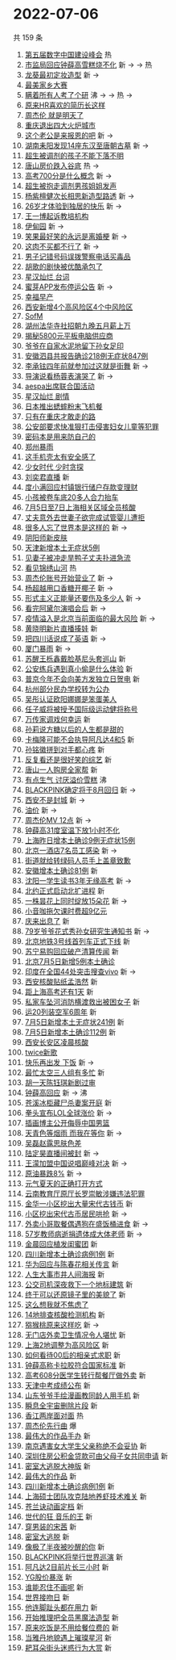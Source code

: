 # 2022-07-06

共 159 条

<!-- BEGIN -->
<!-- 最后更新时间 Wed Jul 06 2022 12:46:43 GMT+0800 (China Standard Time) -->

1. [第五届数字中国建设峰会](https://s.weibo.com//weibo?q=%23%E7%AC%AC%E4%BA%94%E5%B1%8A%E6%95%B0%E5%AD%97%E4%B8%AD%E5%9B%BD%E5%BB%BA%E8%AE%BE%E5%B3%B0%E4%BC%9A%23&Refer=new_time)
   热
1. [市监局回应钟薛高雪糕烧不化](https://s.weibo.com//weibo?q=%23%E5%B8%82%E7%9B%91%E5%B1%80%E5%9B%9E%E5%BA%94%E9%92%9F%E8%96%9B%E9%AB%98%E9%9B%AA%E7%B3%95%E7%83%A7%E4%B8%8D%E5%8C%96%23&Refer=top)
   新 -> -> 热
1. [龙葵最初定妆造型](https://s.weibo.com//weibo?q=%23%E9%BE%99%E8%91%B5%E6%9C%80%E5%88%9D%E5%AE%9A%E5%A6%86%E9%80%A0%E5%9E%8B%23&Refer=top)
   新 ->
1. [最美家乡大赛](https://s.weibo.com//weibo?q=%23%E6%9C%80%E7%BE%8E%E5%AE%B6%E4%B9%A1%E5%A4%A7%E8%B5%9B%23&Refer=top)
1. [瞒着所有人考了个研](https://s.weibo.com//weibo?q=%23%E7%9E%92%E7%9D%80%E6%89%80%E6%9C%89%E4%BA%BA%E8%80%83%E4%BA%86%E4%B8%AA%E7%A0%94%23&Refer=top)
   沸 -> -> 热 ->
1. [原来HR喜欢的简历长这样](https://s.weibo.com//weibo?q=%23%E5%8E%9F%E6%9D%A5HR%E5%96%9C%E6%AC%A2%E7%9A%84%E7%AE%80%E5%8E%86%E9%95%BF%E8%BF%99%E6%A0%B7%23&Refer=top)
1. [周杰伦 就是明天了](https://s.weibo.com//weibo?q=%E5%91%A8%E6%9D%B0%E4%BC%A6%20%E5%B0%B1%E6%98%AF%E6%98%8E%E5%A4%A9%E4%BA%86&Refer=top)
1. [重庆退出四大火炉城市](https://s.weibo.com//weibo?q=%23%E9%87%8D%E5%BA%86%E9%80%80%E5%87%BA%E5%9B%9B%E5%A4%A7%E7%81%AB%E7%82%89%E5%9F%8E%E5%B8%82%23&Refer=top)
1. [这个老公是来报恩的吧](https://s.weibo.com//weibo?q=%23%E8%BF%99%E4%B8%AA%E8%80%81%E5%85%AC%E6%98%AF%E6%9D%A5%E6%8A%A5%E6%81%A9%E7%9A%84%E5%90%A7%23&Refer=top)
   新 ->
1. [湖南耒阳发现14座东汉至唐朝古墓](https://s.weibo.com//weibo?q=%23%E6%B9%96%E5%8D%97%E8%80%92%E9%98%B3%E5%8F%91%E7%8E%B014%E5%BA%A7%E4%B8%9C%E6%B1%89%E8%87%B3%E5%94%90%E6%9C%9D%E5%8F%A4%E5%A2%93%23&Refer=top)
   新 ->
1. [超生被调剂的孩子不能下落不明](https://s.weibo.com//weibo?q=%23%E8%B6%85%E7%94%9F%E8%A2%AB%E8%B0%83%E5%89%82%E7%9A%84%E5%AD%A9%E5%AD%90%E4%B8%8D%E8%83%BD%E4%B8%8B%E8%90%BD%E4%B8%8D%E6%98%8E%23&Refer=top)
1. [唐山房价跌入谷底](https://s.weibo.com//weibo?q=%23%E5%94%90%E5%B1%B1%E6%88%BF%E4%BB%B7%E8%B7%8C%E5%85%A5%E8%B0%B7%E5%BA%95%23&Refer=top)
   热 ->
1. [高考700分是什么概念](https://s.weibo.com//weibo?q=%23%E9%AB%98%E8%80%83700%E5%88%86%E6%98%AF%E4%BB%80%E4%B9%88%E6%A6%82%E5%BF%B5%23&Refer=top)
   新 ->
1. [超生被抱走调剂男孩姐姐发声](https://s.weibo.com//weibo?q=%23%E8%B6%85%E7%94%9F%E8%A2%AB%E6%8A%B1%E8%B5%B0%E8%B0%83%E5%89%82%E7%94%B7%E5%AD%A9%E5%A7%90%E5%A7%90%E5%8F%91%E5%A3%B0%23&Refer=top)
1. [杨紫檀健次长相思新造型路透](https://s.weibo.com//weibo?q=%23%E6%9D%A8%E7%B4%AB%E6%AA%80%E5%81%A5%E6%AC%A1%E9%95%BF%E7%9B%B8%E6%80%9D%E6%96%B0%E9%80%A0%E5%9E%8B%E8%B7%AF%E9%80%8F%23&Refer=top)
   新 ->
1. [26岁才体验到独居的快乐](https://s.weibo.com//weibo?q=%2326%E5%B2%81%E6%89%8D%E4%BD%93%E9%AA%8C%E5%88%B0%E7%8B%AC%E5%B1%85%E7%9A%84%E5%BF%AB%E4%B9%90%23&Refer=top)
   新 ->
1. [王一博起诉教培机构](https://s.weibo.com//weibo?q=%23%E7%8E%8B%E4%B8%80%E5%8D%9A%E8%B5%B7%E8%AF%89%E6%95%99%E5%9F%B9%E6%9C%BA%E6%9E%84%23&Refer=top)
1. [伊甸园](https://s.weibo.com//weibo?q=%E4%BC%8A%E7%94%B8%E5%9B%AD&Refer=top) 新
   ->
1. [笑果最好笑的永远是离婚梗](https://s.weibo.com//weibo?q=%23%E7%AC%91%E6%9E%9C%E6%9C%80%E5%A5%BD%E7%AC%91%E7%9A%84%E6%B0%B8%E8%BF%9C%E6%98%AF%E7%A6%BB%E5%A9%9A%E6%A2%97%23&Refer=top)
   新 ->
1. [这肉不买都不行了](https://s.weibo.com//weibo?q=%23%E8%BF%99%E8%82%89%E4%B8%8D%E4%B9%B0%E9%83%BD%E4%B8%8D%E8%A1%8C%E4%BA%86%23&Refer=top)
   新 ->
1. [男子记错号码误拨警察电话买毒品](https://s.weibo.com//weibo?q=%23%E7%94%B7%E5%AD%90%E8%AE%B0%E9%94%99%E5%8F%B7%E7%A0%81%E8%AF%AF%E6%8B%A8%E8%AD%A6%E5%AF%9F%E7%94%B5%E8%AF%9D%E4%B9%B0%E6%AF%92%E5%93%81%23&Refer=top)
1. [胡歌的剧快被优酷承包了](https://s.weibo.com//weibo?q=%23%E8%83%A1%E6%AD%8C%E7%9A%84%E5%89%A7%E5%BF%AB%E8%A2%AB%E4%BC%98%E9%85%B7%E6%89%BF%E5%8C%85%E4%BA%86%23&Refer=top)
1. [星汉灿烂 台词](https://s.weibo.com//weibo?q=%E6%98%9F%E6%B1%89%E7%81%BF%E7%83%82%20%E5%8F%B0%E8%AF%8D&Refer=top)
1. [蜜芽APP发布停运公告](https://s.weibo.com//weibo?q=%23%E8%9C%9C%E8%8A%BDAPP%E5%8F%91%E5%B8%83%E5%81%9C%E8%BF%90%E5%85%AC%E5%91%8A%23&Refer=top)
   新 ->
1. [幸福早产](https://s.weibo.com//weibo?q=%23%E5%B9%B8%E7%A6%8F%E6%97%A9%E4%BA%A7%23&Refer=top)
1. [西安新增4个高风险区4个中风险区](https://s.weibo.com//weibo?q=%23%E8%A5%BF%E5%AE%89%E6%96%B0%E5%A2%9E4%E4%B8%AA%E9%AB%98%E9%A3%8E%E9%99%A9%E5%8C%BA4%E4%B8%AA%E4%B8%AD%E9%A3%8E%E9%99%A9%E5%8C%BA%23&Refer=top)
1. [SofM](https://s.weibo.com//weibo?q=SofM&Refer=top)
1. [湖州法华寺社招朝九晚五月薪上万](https://s.weibo.com//weibo?q=%23%E6%B9%96%E5%B7%9E%E6%B3%95%E5%8D%8E%E5%AF%BA%E7%A4%BE%E6%8B%9B%E6%9C%9D%E4%B9%9D%E6%99%9A%E4%BA%94%E6%9C%88%E8%96%AA%E4%B8%8A%E4%B8%87%23&Refer=top)
1. [揭秘5800元平板电脑供应商](https://s.weibo.com//weibo?q=%23%E6%8F%AD%E7%A7%985800%E5%85%83%E5%B9%B3%E6%9D%BF%E7%94%B5%E8%84%91%E4%BE%9B%E5%BA%94%E5%95%86%23&Refer=top)
1. [爷爷在自家水泥地留下孙女足印](https://s.weibo.com//weibo?q=%23%E7%88%B7%E7%88%B7%E5%9C%A8%E8%87%AA%E5%AE%B6%E6%B0%B4%E6%B3%A5%E5%9C%B0%E7%95%99%E4%B8%8B%E5%AD%99%E5%A5%B3%E8%B6%B3%E5%8D%B0%23&Refer=top)
1. [安徽泗县共报告确诊218例无症状847例](https://s.weibo.com//weibo?q=%23%E5%AE%89%E5%BE%BD%E6%B3%97%E5%8E%BF%E5%85%B1%E6%8A%A5%E5%91%8A%E7%A1%AE%E8%AF%8A218%E4%BE%8B%E6%97%A0%E7%97%87%E7%8A%B6847%E4%BE%8B%23&Refer=top)
1. [李承铉四年前就参加过这就是街舞](https://s.weibo.com//weibo?q=%23%E6%9D%8E%E6%89%BF%E9%93%89%E5%9B%9B%E5%B9%B4%E5%89%8D%E5%B0%B1%E5%8F%82%E5%8A%A0%E8%BF%87%E8%BF%99%E5%B0%B1%E6%98%AF%E8%A1%97%E8%88%9E%23&Refer=top)
   新 ->
1. [导演说看杨蓉表演哭了](https://s.weibo.com//weibo?q=%23%E5%AF%BC%E6%BC%94%E8%AF%B4%E7%9C%8B%E6%9D%A8%E8%93%89%E8%A1%A8%E6%BC%94%E5%93%AD%E4%BA%86%23&Refer=top)
   新 ->
1. [aespa出席联合国活动](https://s.weibo.com//weibo?q=%23aespa%E5%87%BA%E5%B8%AD%E8%81%94%E5%90%88%E5%9B%BD%E6%B4%BB%E5%8A%A8%23&Refer=top)
1. [星汉灿烂 剧情](https://s.weibo.com//weibo?q=%E6%98%9F%E6%B1%89%E7%81%BF%E7%83%82%20%E5%89%A7%E6%83%85&Refer=top)
1. [日本推出蟋蟀粉末飞机餐](https://s.weibo.com//weibo?q=%23%E6%97%A5%E6%9C%AC%E6%8E%A8%E5%87%BA%E8%9F%8B%E8%9F%80%E7%B2%89%E6%9C%AB%E9%A3%9E%E6%9C%BA%E9%A4%90%23&Refer=top)
1. [只有在重庆才敢走的路](https://s.weibo.com//weibo?q=%23%E5%8F%AA%E6%9C%89%E5%9C%A8%E9%87%8D%E5%BA%86%E6%89%8D%E6%95%A2%E8%B5%B0%E7%9A%84%E8%B7%AF%23&Refer=top)
1. [公安部要求快准狠打击侵害妇女儿童等犯罪](https://s.weibo.com//weibo?q=%23%E5%85%AC%E5%AE%89%E9%83%A8%E8%A6%81%E6%B1%82%E5%BF%AB%E5%87%86%E7%8B%A0%E6%89%93%E5%87%BB%E4%BE%B5%E5%AE%B3%E5%A6%87%E5%A5%B3%E5%84%BF%E7%AB%A5%E7%AD%89%E7%8A%AF%E7%BD%AA%23&Refer=top)
1. [密码本是用来防自己的](https://s.weibo.com//weibo?q=%23%E5%AF%86%E7%A0%81%E6%9C%AC%E6%98%AF%E7%94%A8%E6%9D%A5%E9%98%B2%E8%87%AA%E5%B7%B1%E7%9A%84%23&Refer=top)
1. [郑州暴雨](https://s.weibo.com//weibo?q=%23%E9%83%91%E5%B7%9E%E6%9A%B4%E9%9B%A8%23&Refer=top)
1. [这手机壳太有安全感了](https://s.weibo.com//weibo?q=%23%E8%BF%99%E6%89%8B%E6%9C%BA%E5%A3%B3%E5%A4%AA%E6%9C%89%E5%AE%89%E5%85%A8%E6%84%9F%E4%BA%86%23&Refer=top)
1. [少女时代 少时贪探](https://s.weibo.com//weibo?q=%E5%B0%91%E5%A5%B3%E6%97%B6%E4%BB%A3%20%E5%B0%91%E6%97%B6%E8%B4%AA%E6%8E%A2&Refer=top)
1. [刘奕君直播](https://s.weibo.com//weibo?q=%E5%88%98%E5%A5%95%E5%90%9B%E7%9B%B4%E6%92%AD&Refer=top)
   新
1. [度小满回应村镇银行储户存款变理财](https://s.weibo.com//weibo?q=%23%E5%BA%A6%E5%B0%8F%E6%BB%A1%E5%9B%9E%E5%BA%94%E6%9D%91%E9%95%87%E9%93%B6%E8%A1%8C%E5%82%A8%E6%88%B7%E5%AD%98%E6%AC%BE%E5%8F%98%E7%90%86%E8%B4%A2%23&Refer=top)
1. [小孩被卷车底20多人合力抬车](https://s.weibo.com//weibo?q=%23%E5%B0%8F%E5%AD%A9%E8%A2%AB%E5%8D%B7%E8%BD%A6%E5%BA%9520%E5%A4%9A%E4%BA%BA%E5%90%88%E5%8A%9B%E6%8A%AC%E8%BD%A6%23&Refer=top)
1. [7月5日至7日上海相关区域全员核酸](https://s.weibo.com//weibo?q=%237%E6%9C%885%E6%97%A5%E8%87%B37%E6%97%A5%E4%B8%8A%E6%B5%B7%E7%9B%B8%E5%85%B3%E5%8C%BA%E5%9F%9F%E5%85%A8%E5%91%98%E6%A0%B8%E9%85%B8%23&Refer=top)
1. [丈夫意外去世妻子欲完成试管婴儿遭拒](https://s.weibo.com//weibo?q=%23%E4%B8%88%E5%A4%AB%E6%84%8F%E5%A4%96%E5%8E%BB%E4%B8%96%E5%A6%BB%E5%AD%90%E6%AC%B2%E5%AE%8C%E6%88%90%E8%AF%95%E7%AE%A1%E5%A9%B4%E5%84%BF%E9%81%AD%E6%8B%92%23&Refer=top)
1. [很多人忘了世界本是这样的](https://s.weibo.com//weibo?q=%23%E5%BE%88%E5%A4%9A%E4%BA%BA%E5%BF%98%E4%BA%86%E4%B8%96%E7%95%8C%E6%9C%AC%E6%98%AF%E8%BF%99%E6%A0%B7%E7%9A%84%23&Refer=top)
   新 ->
1. [阴阳师新皮肤](https://s.weibo.com//weibo?q=%E9%98%B4%E9%98%B3%E5%B8%88%E6%96%B0%E7%9A%AE%E8%82%A4&Refer=top)
1. [天津新增本土无症状5例](https://s.weibo.com//weibo?q=%23%E5%A4%A9%E6%B4%A5%E6%96%B0%E5%A2%9E%E6%9C%AC%E5%9C%9F%E6%97%A0%E7%97%87%E7%8A%B65%E4%BE%8B%23&Refer=top)
1. [见妻子被冲走旱鸭子丈夫扑进急流](https://s.weibo.com//weibo?q=%23%E8%A7%81%E5%A6%BB%E5%AD%90%E8%A2%AB%E5%86%B2%E8%B5%B0%E6%97%B1%E9%B8%AD%E5%AD%90%E4%B8%88%E5%A4%AB%E6%89%91%E8%BF%9B%E6%80%A5%E6%B5%81%23&Refer=top)
1. [看见锦绣山河](https://s.weibo.com//weibo?q=%23%E7%9C%8B%E8%A7%81%E9%94%A6%E7%BB%A3%E5%B1%B1%E6%B2%B3%23&Refer=new_time)
   热
1. [周杰伦账号开始营业了](https://s.weibo.com//weibo?q=%23%E5%91%A8%E6%9D%B0%E4%BC%A6%E8%B4%A6%E5%8F%B7%E5%BC%80%E5%A7%8B%E8%90%A5%E4%B8%9A%E4%BA%86%23&Refer=top)
   新 ->
1. [杨超越用口香糖开椰子](https://s.weibo.com//weibo?q=%23%E6%9D%A8%E8%B6%85%E8%B6%8A%E7%94%A8%E5%8F%A3%E9%A6%99%E7%B3%96%E5%BC%80%E6%A4%B0%E5%AD%90%23&Refer=top)
   新 ->
1. [形式主义正能量还要伤及多少人](https://s.weibo.com//weibo?q=%23%E5%BD%A2%E5%BC%8F%E4%B8%BB%E4%B9%89%E6%AD%A3%E8%83%BD%E9%87%8F%E8%BF%98%E8%A6%81%E4%BC%A4%E5%8F%8A%E5%A4%9A%E5%B0%91%E4%BA%BA%23&Refer=top)
   新 ->
1. [看完阿黛尔演唱会后](https://s.weibo.com//weibo?q=%23%E7%9C%8B%E5%AE%8C%E9%98%BF%E9%BB%9B%E5%B0%94%E6%BC%94%E5%94%B1%E4%BC%9A%E5%90%8E%23&Refer=top)
   新 ->
1. [疫情溢入是北京当前面临的最大风险](https://s.weibo.com//weibo?q=%23%E7%96%AB%E6%83%85%E6%BA%A2%E5%85%A5%E6%98%AF%E5%8C%97%E4%BA%AC%E5%BD%93%E5%89%8D%E9%9D%A2%E4%B8%B4%E7%9A%84%E6%9C%80%E5%A4%A7%E9%A3%8E%E9%99%A9%23&Refer=top)
   新 ->
1. [黄晓明新片直播揍娃](https://s.weibo.com//weibo?q=%23%E9%BB%84%E6%99%93%E6%98%8E%E6%96%B0%E7%89%87%E7%9B%B4%E6%92%AD%E6%8F%8D%E5%A8%83%23&Refer=top)
   新
1. [把四川话说成了英语](https://s.weibo.com//weibo?q=%23%E6%8A%8A%E5%9B%9B%E5%B7%9D%E8%AF%9D%E8%AF%B4%E6%88%90%E4%BA%86%E8%8B%B1%E8%AF%AD%23&Refer=top)
   新 ->
1. [厦门暴雨](https://s.weibo.com//weibo?q=%23%E5%8E%A6%E9%97%A8%E6%9A%B4%E9%9B%A8%23&Refer=top)
   新 ->
1. [苏醒王栎鑫戴脸基尼头套巡山](https://s.weibo.com//weibo?q=%23%E8%8B%8F%E9%86%92%E7%8E%8B%E6%A0%8E%E9%91%AB%E6%88%B4%E8%84%B8%E5%9F%BA%E5%B0%BC%E5%A4%B4%E5%A5%97%E5%B7%A1%E5%B1%B1%23&Refer=top)
   新
1. [公安练兵遇到真小偷是什么体验](https://s.weibo.com//weibo?q=%23%E5%85%AC%E5%AE%89%E7%BB%83%E5%85%B5%E9%81%87%E5%88%B0%E7%9C%9F%E5%B0%8F%E5%81%B7%E6%98%AF%E4%BB%80%E4%B9%88%E4%BD%93%E9%AA%8C%23&Refer=top)
   新
1. [普京今年不会向美方发独立日贺电](https://s.weibo.com//weibo?q=%23%E6%99%AE%E4%BA%AC%E4%BB%8A%E5%B9%B4%E4%B8%8D%E4%BC%9A%E5%90%91%E7%BE%8E%E6%96%B9%E5%8F%91%E7%8B%AC%E7%AB%8B%E6%97%A5%E8%B4%BA%E7%94%B5%23&Refer=top)
   新
1. [杭州部分民办学校转为公办](https://s.weibo.com//weibo?q=%23%E6%9D%AD%E5%B7%9E%E9%83%A8%E5%88%86%E6%B0%91%E5%8A%9E%E5%AD%A6%E6%A0%A1%E8%BD%AC%E4%B8%BA%E5%85%AC%E5%8A%9E%23&Refer=top)
1. [吴彤认证欧阳娜娜是笨蛋美人](https://s.weibo.com//weibo?q=%23%E5%90%B4%E5%BD%A4%E8%AE%A4%E8%AF%81%E6%AC%A7%E9%98%B3%E5%A8%9C%E5%A8%9C%E6%98%AF%E7%AC%A8%E8%9B%8B%E7%BE%8E%E4%BA%BA%23&Refer=top)
1. [任子威将被授予国际级运动健将称号](https://s.weibo.com//weibo?q=%23%E4%BB%BB%E5%AD%90%E5%A8%81%E5%B0%86%E8%A2%AB%E6%8E%88%E4%BA%88%E5%9B%BD%E9%99%85%E7%BA%A7%E8%BF%90%E5%8A%A8%E5%81%A5%E5%B0%86%E7%A7%B0%E5%8F%B7%23&Refer=top)
1. [万传家调戏何幸运](https://s.weibo.com//weibo?q=%23%E4%B8%87%E4%BC%A0%E5%AE%B6%E8%B0%83%E6%88%8F%E4%BD%95%E5%B9%B8%E8%BF%90%23&Refer=top)
   新
1. [孙莉说方糖以后的人生都是甜的](https://s.weibo.com//weibo?q=%23%E5%AD%99%E8%8E%89%E8%AF%B4%E6%96%B9%E7%B3%96%E4%BB%A5%E5%90%8E%E7%9A%84%E4%BA%BA%E7%94%9F%E9%83%BD%E6%98%AF%E7%94%9C%E7%9A%84%23&Refer=top)
1. [卡梅隆可能不会执导阿凡达4和5](https://s.weibo.com//weibo?q=%23%E5%8D%A1%E6%A2%85%E9%9A%86%E5%8F%AF%E8%83%BD%E4%B8%8D%E4%BC%9A%E6%89%A7%E5%AF%BC%E9%98%BF%E5%87%A1%E8%BE%BE4%E5%92%8C5%23&Refer=top)
   新
1. [孙铭徽拼到对手都心疼](https://s.weibo.com//weibo?q=%23%E5%AD%99%E9%93%AD%E5%BE%BD%E6%8B%BC%E5%88%B0%E5%AF%B9%E6%89%8B%E9%83%BD%E5%BF%83%E7%96%BC%23&Refer=top)
   新
1. [反复看还是很好笑的综艺](https://s.weibo.com//weibo?q=%23%E5%8F%8D%E5%A4%8D%E7%9C%8B%E8%BF%98%E6%98%AF%E5%BE%88%E5%A5%BD%E7%AC%91%E7%9A%84%E7%BB%BC%E8%89%BA%23&Refer=top)
   新
1. [唐山一人购房全家帮](https://s.weibo.com//weibo?q=%23%E5%94%90%E5%B1%B1%E4%B8%80%E4%BA%BA%E8%B4%AD%E6%88%BF%E5%85%A8%E5%AE%B6%E5%B8%AE%23&Refer=top)
   新
1. [有点生气 讨厌溢价雪糕](https://s.weibo.com//weibo?q=%E6%9C%89%E7%82%B9%E7%94%9F%E6%B0%94%20%E8%AE%A8%E5%8E%8C%E6%BA%A2%E4%BB%B7%E9%9B%AA%E7%B3%95&Refer=top)
   沸
1. [BLACKPINK确定将于8月回归](https://s.weibo.com//weibo?q=%23BLACKPINK%E7%A1%AE%E5%AE%9A%E5%B0%86%E4%BA%8E8%E6%9C%88%E5%9B%9E%E5%BD%92%23&Refer=top)
   新 ->
1. [西安不是封城](https://s.weibo.com//weibo?q=%23%E8%A5%BF%E5%AE%89%E4%B8%8D%E6%98%AF%E5%B0%81%E5%9F%8E%23&Refer=top)
   新 ->
1. [油价](https://s.weibo.com//weibo?q=%E6%B2%B9%E4%BB%B7&Refer=top) 新 ->
1. [周杰伦MV 12点](https://s.weibo.com//weibo?q=%E5%91%A8%E6%9D%B0%E4%BC%A6MV%2012%E7%82%B9&Refer=top)
   新 ->
1. [钟薛高31度室温下放1小时不化](https://s.weibo.com//weibo?q=%23%E9%92%9F%E8%96%9B%E9%AB%9831%E5%BA%A6%E5%AE%A4%E6%B8%A9%E4%B8%8B%E6%94%BE1%E5%B0%8F%E6%97%B6%E4%B8%8D%E5%8C%96%23&Refer=top)
1. [上海昨日增本土确诊9例无症状15例](https://s.weibo.com//weibo?q=%23%E4%B8%8A%E6%B5%B7%E6%98%A8%E6%97%A5%E5%A2%9E%E6%9C%AC%E5%9C%9F%E7%A1%AE%E8%AF%8A9%E4%BE%8B%E6%97%A0%E7%97%87%E7%8A%B615%E4%BE%8B%23&Refer=top)
1. [北京一酒店7名员工感染](https://s.weibo.com//weibo?q=%23%E5%8C%97%E4%BA%AC%E4%B8%80%E9%85%92%E5%BA%977%E5%90%8D%E5%91%98%E5%B7%A5%E6%84%9F%E6%9F%93%23&Refer=top)
   新 ->
1. [街道就给转绿码人员手上盖章致歉](https://s.weibo.com//weibo?q=%23%E8%A1%97%E9%81%93%E5%B0%B1%E7%BB%99%E8%BD%AC%E7%BB%BF%E7%A0%81%E4%BA%BA%E5%91%98%E6%89%8B%E4%B8%8A%E7%9B%96%E7%AB%A0%E8%87%B4%E6%AD%89%23&Refer=top)
1. [安徽增本土确诊81例](https://s.weibo.com//weibo?q=%23%E5%AE%89%E5%BE%BD%E5%A2%9E%E6%9C%AC%E5%9C%9F%E7%A1%AE%E8%AF%8A81%E4%BE%8B%23&Refer=top)
   新
1. [沈阳一学生读书3年无缘高考](https://s.weibo.com//weibo?q=%23%E6%B2%88%E9%98%B3%E4%B8%80%E5%AD%A6%E7%94%9F%E8%AF%BB%E4%B9%A63%E5%B9%B4%E6%97%A0%E7%BC%98%E9%AB%98%E8%80%83%23&Refer=top)
   新 ->
1. [北约正式启动北扩进程](https://s.weibo.com//weibo?q=%23%E5%8C%97%E7%BA%A6%E6%AD%A3%E5%BC%8F%E5%90%AF%E5%8A%A8%E5%8C%97%E6%89%A9%E8%BF%9B%E7%A8%8B%23&Refer=top)
   新
1. [一株昙花上同时绽放15朵花](https://s.weibo.com//weibo?q=%23%E4%B8%80%E6%A0%AA%E6%98%99%E8%8A%B1%E4%B8%8A%E5%90%8C%E6%97%B6%E7%BB%BD%E6%94%BE15%E6%9C%B5%E8%8A%B1%23&Refer=top)
   新 ->
1. [小音咖拖欠课时费超9亿元](https://s.weibo.com//weibo?q=%23%E5%B0%8F%E9%9F%B3%E5%92%96%E6%8B%96%E6%AC%A0%E8%AF%BE%E6%97%B6%E8%B4%B9%E8%B6%859%E4%BA%BF%E5%85%83%23&Refer=top)
1. [庆来出息了](https://s.weibo.com//weibo?q=%23%E5%BA%86%E6%9D%A5%E5%87%BA%E6%81%AF%E4%BA%86%23&Refer=top)
   新
1. [79岁爷爷花式秀孙女研究生通知书](https://s.weibo.com//weibo?q=%2379%E5%B2%81%E7%88%B7%E7%88%B7%E8%8A%B1%E5%BC%8F%E7%A7%80%E5%AD%99%E5%A5%B3%E7%A0%94%E7%A9%B6%E7%94%9F%E9%80%9A%E7%9F%A5%E4%B9%A6%23&Refer=top)
   新 ->
1. [北京地铁3号线首列车正式下线](https://s.weibo.com//weibo?q=%23%E5%8C%97%E4%BA%AC%E5%9C%B0%E9%93%813%E5%8F%B7%E7%BA%BF%E9%A6%96%E5%88%97%E8%BD%A6%E6%AD%A3%E5%BC%8F%E4%B8%8B%E7%BA%BF%23&Refer=top)
   新
1. [苏宁易购回应破产清算传闻](https://s.weibo.com//weibo?q=%23%E8%8B%8F%E5%AE%81%E6%98%93%E8%B4%AD%E5%9B%9E%E5%BA%94%E7%A0%B4%E4%BA%A7%E6%B8%85%E7%AE%97%E4%BC%A0%E9%97%BB%23&Refer=top)
   新
1. [北京7月5日新增5例本土确诊](https://s.weibo.com//weibo?q=%23%E5%8C%97%E4%BA%AC7%E6%9C%885%E6%97%A5%E6%96%B0%E5%A2%9E5%E4%BE%8B%E6%9C%AC%E5%9C%9F%E7%A1%AE%E8%AF%8A%23&Refer=top)
1. [印度在全国44处突击搜查vivo](https://s.weibo.com//weibo?q=%23%E5%8D%B0%E5%BA%A6%E5%9C%A8%E5%85%A8%E5%9B%BD44%E5%A4%84%E7%AA%81%E5%87%BB%E6%90%9C%E6%9F%A5vivo%23&Refer=top)
   新 ->
1. [西安核酸贴纸孟浩然](https://s.weibo.com//weibo?q=%23%E8%A5%BF%E5%AE%89%E6%A0%B8%E9%85%B8%E8%B4%B4%E7%BA%B8%E5%AD%9F%E6%B5%A9%E7%84%B6%23&Refer=top)
   新
1. [距上海高考还有1天](https://s.weibo.com//weibo?q=%23%E8%B7%9D%E4%B8%8A%E6%B5%B7%E9%AB%98%E8%80%83%E8%BF%98%E6%9C%891%E5%A4%A9%23&Refer=top)
   新
1. [私家车坠河消防横渡救出被困女子](https://s.weibo.com//weibo?q=%23%E7%A7%81%E5%AE%B6%E8%BD%A6%E5%9D%A0%E6%B2%B3%E6%B6%88%E9%98%B2%E6%A8%AA%E6%B8%A1%E6%95%91%E5%87%BA%E8%A2%AB%E5%9B%B0%E5%A5%B3%E5%AD%90%23&Refer=top)
   新
1. [运20列装空军6周年](https://s.weibo.com//weibo?q=%23%E8%BF%9020%E5%88%97%E8%A3%85%E7%A9%BA%E5%86%9B6%E5%91%A8%E5%B9%B4%23&Refer=top)
   新
1. [7月5日新增本土无症状241例](https://s.weibo.com//weibo?q=%237%E6%9C%885%E6%97%A5%E6%96%B0%E5%A2%9E%E6%9C%AC%E5%9C%9F%E6%97%A0%E7%97%87%E7%8A%B6241%E4%BE%8B%23&Refer=top)
   新
1. [7月5日新增本土确诊112例](https://s.weibo.com//weibo?q=%237%E6%9C%885%E6%97%A5%E6%96%B0%E5%A2%9E%E6%9C%AC%E5%9C%9F%E7%A1%AE%E8%AF%8A112%E4%BE%8B%23&Refer=top)
   新
1. [西安长安区凌晨核酸](https://s.weibo.com//weibo?q=%23%E8%A5%BF%E5%AE%89%E9%95%BF%E5%AE%89%E5%8C%BA%E5%87%8C%E6%99%A8%E6%A0%B8%E9%85%B8%23&Refer=top)
1. [twice新歌](https://s.weibo.com//weibo?q=%23twice%E6%96%B0%E6%AD%8C%23&Refer=top)
1. [快乐再出发 下饭](https://s.weibo.com//weibo?q=%E5%BF%AB%E4%B9%90%E5%86%8D%E5%87%BA%E5%8F%91%20%E4%B8%8B%E9%A5%AD&Refer=top)
   新 ->
1. [最忙太空三人组有多忙](https://s.weibo.com//weibo?q=%23%E6%9C%80%E5%BF%99%E5%A4%AA%E7%A9%BA%E4%B8%89%E4%BA%BA%E7%BB%84%E6%9C%89%E5%A4%9A%E5%BF%99%23&Refer=top)
   新
1. [胡一天陈钰琪新剧过审](https://s.weibo.com//weibo?q=%23%E8%83%A1%E4%B8%80%E5%A4%A9%E9%99%88%E9%92%B0%E7%90%AA%E6%96%B0%E5%89%A7%E8%BF%87%E5%AE%A1%23&Refer=top)
1. [钟薛高回应](https://s.weibo.com//weibo?q=%23%E9%92%9F%E8%96%9B%E9%AB%98%E5%9B%9E%E5%BA%94%23&Refer=top)
   新 -> 沸
1. [苍溪冰柜藏尸杀妻案开庭](https://s.weibo.com//weibo?q=%23%E8%8B%8D%E6%BA%AA%E5%86%B0%E6%9F%9C%E8%97%8F%E5%B0%B8%E6%9D%80%E5%A6%BB%E6%A1%88%E5%BC%80%E5%BA%AD%23&Refer=top)
   新
1. [拳头宣布LOL全球涨价](https://s.weibo.com//weibo?q=%23%E6%8B%B3%E5%A4%B4%E5%AE%A3%E5%B8%83LOL%E5%85%A8%E7%90%83%E6%B6%A8%E4%BB%B7%23&Refer=top)
   新 ->
1. [插画博主公开侮辱中国男篮](https://s.weibo.com//weibo?q=%E6%8F%92%E7%94%BB%E5%8D%9A%E4%B8%BB%E5%85%AC%E5%BC%80%E4%BE%AE%E8%BE%B1%E4%B8%AD%E5%9B%BD%E7%94%B7%E7%AF%AE&Refer=top)
1. [天青色等烟雨 而我在等你](https://s.weibo.com//weibo?q=%E5%A4%A9%E9%9D%92%E8%89%B2%E7%AD%89%E7%83%9F%E9%9B%A8%20%E8%80%8C%E6%88%91%E5%9C%A8%E7%AD%89%E4%BD%A0&Refer=top)
   新 ->
1. [吴磊赵露思肤色差](https://s.weibo.com//weibo?q=%23%E5%90%B4%E7%A3%8A%E8%B5%B5%E9%9C%B2%E6%80%9D%E8%82%A4%E8%89%B2%E5%B7%AE%23&Refer=top)
1. [陆定昊直播间被封](https://s.weibo.com//weibo?q=%23%E9%99%86%E5%AE%9A%E6%98%8A%E7%9B%B4%E6%92%AD%E9%97%B4%E8%A2%AB%E5%B0%81%23&Refer=top)
   新 ->
1. [王濛加盟中国说唱巅峰对决](https://s.weibo.com//weibo?q=%23%E7%8E%8B%E6%BF%9B%E5%8A%A0%E7%9B%9F%E4%B8%AD%E5%9B%BD%E8%AF%B4%E5%94%B1%E5%B7%85%E5%B3%B0%E5%AF%B9%E5%86%B3%23&Refer=top)
   新 ->
1. [原油暴跌8%](https://s.weibo.com//weibo?q=%23%E5%8E%9F%E6%B2%B9%E6%9A%B4%E8%B7%8C8%25%23&Refer=top)
   新 ->
1. [元气夏天的正确打开方式](https://s.weibo.com//weibo?q=%23%E5%85%83%E6%B0%94%E5%A4%8F%E5%A4%A9%E7%9A%84%E6%AD%A3%E7%A1%AE%E6%89%93%E5%BC%80%E6%96%B9%E5%BC%8F%23&Refer=top)
1. [云南教育厅原厅长罗崇敏涉嫌违法犯罪](https://s.weibo.com//weibo?q=%23%E4%BA%91%E5%8D%97%E6%95%99%E8%82%B2%E5%8E%85%E5%8E%9F%E5%8E%85%E9%95%BF%E7%BD%97%E5%B4%87%E6%95%8F%E6%B6%89%E5%AB%8C%E8%BF%9D%E6%B3%95%E7%8A%AF%E7%BD%AA%23&Refer=top)
1. [金华一小区挖出大量宋代古钱币](https://s.weibo.com//weibo?q=%23%E9%87%91%E5%8D%8E%E4%B8%80%E5%B0%8F%E5%8C%BA%E6%8C%96%E5%87%BA%E5%A4%A7%E9%87%8F%E5%AE%8B%E4%BB%A3%E5%8F%A4%E9%92%B1%E5%B8%81%23&Refer=top)
   新
1. [小区挖出宋代古币居民哄抢](https://s.weibo.com//weibo?q=%23%E5%B0%8F%E5%8C%BA%E6%8C%96%E5%87%BA%E5%AE%8B%E4%BB%A3%E5%8F%A4%E5%B8%81%E5%B1%85%E6%B0%91%E5%93%84%E6%8A%A2%23&Refer=top)
   新 ->
1. [外卖小哥取餐偶遇狗在盛饭桶进食](https://s.weibo.com//weibo?q=%23%E5%A4%96%E5%8D%96%E5%B0%8F%E5%93%A5%E5%8F%96%E9%A4%90%E5%81%B6%E9%81%87%E7%8B%97%E5%9C%A8%E7%9B%9B%E9%A5%AD%E6%A1%B6%E8%BF%9B%E9%A3%9F%23&Refer=top)
   新 ->
1. [57岁教师病逝捐遗体成大体老师](https://s.weibo.com//weibo?q=%2357%E5%B2%81%E6%95%99%E5%B8%88%E7%97%85%E9%80%9D%E6%8D%90%E9%81%97%E4%BD%93%E6%88%90%E5%A4%A7%E4%BD%93%E8%80%81%E5%B8%88%23&Refer=top)
   新 ->
1. [金晨回应植发闺蜜团](https://s.weibo.com//weibo?q=%23%E9%87%91%E6%99%A8%E5%9B%9E%E5%BA%94%E6%A4%8D%E5%8F%91%E9%97%BA%E8%9C%9C%E5%9B%A2%23&Refer=top)
   新
1. [四川新增本土确诊病例1例](https://s.weibo.com//weibo?q=%E5%9B%9B%E5%B7%9D%E6%96%B0%E5%A2%9E%E6%9C%AC%E5%9C%9F%E7%A1%AE%E8%AF%8A%E7%97%85%E4%BE%8B1%E4%BE%8B&Refer=top)
   新
1. [华为回应与陈春花相关传言](https://s.weibo.com//weibo?q=%23%E5%8D%8E%E4%B8%BA%E5%9B%9E%E5%BA%94%E4%B8%8E%E9%99%88%E6%98%A5%E8%8A%B1%E7%9B%B8%E5%85%B3%E4%BC%A0%E8%A8%80%23&Refer=top)
   新
1. [人生大事市井人间海报](https://s.weibo.com//weibo?q=%23%E4%BA%BA%E7%94%9F%E5%A4%A7%E4%BA%8B%E5%B8%82%E4%BA%95%E4%BA%BA%E9%97%B4%E6%B5%B7%E6%8A%A5%23&Refer=top)
   新
1. [公交司机深夜救下一个地标建筑](https://s.weibo.com//weibo?q=%23%E5%85%AC%E4%BA%A4%E5%8F%B8%E6%9C%BA%E6%B7%B1%E5%A4%9C%E6%95%91%E4%B8%8B%E4%B8%80%E4%B8%AA%E5%9C%B0%E6%A0%87%E5%BB%BA%E7%AD%91%23&Refer=top)
   新
1. [终于可以还原镜子里的美貌了](https://s.weibo.com//weibo?q=%23%E7%BB%88%E4%BA%8E%E5%8F%AF%E4%BB%A5%E8%BF%98%E5%8E%9F%E9%95%9C%E5%AD%90%E9%87%8C%E7%9A%84%E7%BE%8E%E8%B2%8C%E4%BA%86%23&Refer=top)
   新
1. [这么想我就不焦虑了](https://s.weibo.com//weibo?q=%23%E8%BF%99%E4%B9%88%E6%83%B3%E6%88%91%E5%B0%B1%E4%B8%8D%E7%84%A6%E8%99%91%E4%BA%86%23&Refer=top)
1. [14地排查核酸检测机构](https://s.weibo.com//weibo?q=%2314%E5%9C%B0%E6%8E%92%E6%9F%A5%E6%A0%B8%E9%85%B8%E6%A3%80%E6%B5%8B%E6%9C%BA%E6%9E%84%23&Refer=top)
   新
1. [猕猴桃原来这样吃](https://s.weibo.com//weibo?q=%23%E7%8C%95%E7%8C%B4%E6%A1%83%E5%8E%9F%E6%9D%A5%E8%BF%99%E6%A0%B7%E5%90%83%23&Refer=top)
   新 ->
1. [无门店外卖卫生情况令人堪忧](https://s.weibo.com//weibo?q=%23%E6%97%A0%E9%97%A8%E5%BA%97%E5%A4%96%E5%8D%96%E5%8D%AB%E7%94%9F%E6%83%85%E5%86%B5%E4%BB%A4%E4%BA%BA%E5%A0%AA%E5%BF%A7%23&Refer=top)
   新
1. [上海2地调整为高风险区](https://s.weibo.com//weibo?q=%23%E4%B8%8A%E6%B5%B72%E5%9C%B0%E8%B0%83%E6%95%B4%E4%B8%BA%E9%AB%98%E9%A3%8E%E9%99%A9%E5%8C%BA%23&Refer=top)
   新
1. [如何看待00后的相亲式求职](https://s.weibo.com//weibo?q=%23%E5%A6%82%E4%BD%95%E7%9C%8B%E5%BE%8500%E5%90%8E%E7%9A%84%E7%9B%B8%E4%BA%B2%E5%BC%8F%E6%B1%82%E8%81%8C%23&Refer=top)
   新
1. [钟薛高称卡拉胶符合国家标准](https://s.weibo.com//weibo?q=%23%E9%92%9F%E8%96%9B%E9%AB%98%E7%A7%B0%E5%8D%A1%E6%8B%89%E8%83%B6%E7%AC%A6%E5%90%88%E5%9B%BD%E5%AE%B6%E6%A0%87%E5%87%86%23&Refer=top)
   新
1. [高考608分医学生转行帮餐厅做外卖](https://s.weibo.com//weibo?q=%23%E9%AB%98%E8%80%83608%E5%88%86%E5%8C%BB%E5%AD%A6%E7%94%9F%E8%BD%AC%E8%A1%8C%E5%B8%AE%E9%A4%90%E5%8E%85%E5%81%9A%E5%A4%96%E5%8D%96%23&Refer=top)
   新
1. [天津中考成绩公布](https://s.weibo.com//weibo?q=%23%E5%A4%A9%E6%B4%A5%E4%B8%AD%E8%80%83%E6%88%90%E7%BB%A9%E5%85%AC%E5%B8%83%23&Refer=top)
   新
1. [山东爷爷手绘漫画教同龄人用手机](https://s.weibo.com//weibo?q=%23%E5%B1%B1%E4%B8%9C%E7%88%B7%E7%88%B7%E6%89%8B%E7%BB%98%E6%BC%AB%E7%94%BB%E6%95%99%E5%90%8C%E9%BE%84%E4%BA%BA%E7%94%A8%E6%89%8B%E6%9C%BA%23&Refer=top)
   新
1. [瞬息全宇宙删除片段](https://s.weibo.com//weibo?q=%23%E7%9E%AC%E6%81%AF%E5%85%A8%E5%AE%87%E5%AE%99%E5%88%A0%E9%99%A4%E7%89%87%E6%AE%B5%23&Refer=top)
   新
1. [香江两岸面对面](https://s.weibo.com//weibo?q=%23%E9%A6%99%E6%B1%9F%E4%B8%A4%E5%B2%B8%E9%9D%A2%E5%AF%B9%E9%9D%A2%23&Refer=new_time)
   热
1. [周杰伦先行曲](https://s.weibo.com//weibo?q=%23%E5%91%A8%E6%9D%B0%E4%BC%A6%E5%85%88%E8%A1%8C%E6%9B%B2%23&Refer=top)
   爆
1. [最伟大的作品手办](https://s.weibo.com//weibo?q=%E6%9C%80%E4%BC%9F%E5%A4%A7%E7%9A%84%E4%BD%9C%E5%93%81%E6%89%8B%E5%8A%9E&Refer=top)
   新
1. [南京遇害女大学生父亲称绝不会妥协](https://s.weibo.com//weibo?q=%23%E5%8D%97%E4%BA%AC%E9%81%87%E5%AE%B3%E5%A5%B3%E5%A4%A7%E5%AD%A6%E7%94%9F%E7%88%B6%E4%BA%B2%E7%A7%B0%E7%BB%9D%E4%B8%8D%E4%BC%9A%E5%A6%A5%E5%8D%8F%23&Refer=top)
   新
1. [深圳住房公积金贷款可由父母子女共同申请](https://s.weibo.com//weibo?q=%23%E6%B7%B1%E5%9C%B3%E4%BD%8F%E6%88%BF%E5%85%AC%E7%A7%AF%E9%87%91%E8%B4%B7%E6%AC%BE%E5%8F%AF%E7%94%B1%E7%88%B6%E6%AF%8D%E5%AD%90%E5%A5%B3%E5%85%B1%E5%90%8C%E7%94%B3%E8%AF%B7%23&Refer=top)
   新
1. [密室大逃脱大神版](https://s.weibo.com//weibo?q=%E5%AF%86%E5%AE%A4%E5%A4%A7%E9%80%83%E8%84%B1%E5%A4%A7%E7%A5%9E%E7%89%88&Refer=top)
   新
1. [最伟大的作品](https://s.weibo.com//weibo?q=%E6%9C%80%E4%BC%9F%E5%A4%A7%E7%9A%84%E4%BD%9C%E5%93%81&Refer=top)
   新
1. [四川新增本土确诊病例1例](https://s.weibo.com//weibo?q=%23%E5%9B%9B%E5%B7%9D%E6%96%B0%E5%A2%9E%E6%9C%AC%E5%9C%9F%E7%A1%AE%E8%AF%8A%E7%97%85%E4%BE%8B1%E4%BE%8B%23&Refer=top)
   新
1. [上海硕士团队攻克陆地养虾技术难关](https://s.weibo.com//weibo?q=%23%E4%B8%8A%E6%B5%B7%E7%A1%95%E5%A3%AB%E5%9B%A2%E9%98%9F%E6%94%BB%E5%85%8B%E9%99%86%E5%9C%B0%E5%85%BB%E8%99%BE%E6%8A%80%E6%9C%AF%E9%9A%BE%E5%85%B3%23&Refer=top)
   新
1. [苍兰诀动画定档](https://s.weibo.com//weibo?q=%23%E8%8B%8D%E5%85%B0%E8%AF%80%E5%8A%A8%E7%94%BB%E5%AE%9A%E6%A1%A3%23&Refer=top)
   新
1. [世代的狂 音乐的王](https://s.weibo.com//weibo?q=%E4%B8%96%E4%BB%A3%E7%9A%84%E7%8B%82%20%E9%9F%B3%E4%B9%90%E7%9A%84%E7%8E%8B&Refer=top)
   新
1. [穿男装的宋茜](https://s.weibo.com//weibo?q=%23%E7%A9%BF%E7%94%B7%E8%A3%85%E7%9A%84%E5%AE%8B%E8%8C%9C%23&Refer=top)
   新
1. [密室大逃脱](https://s.weibo.com//weibo?q=%E5%AF%86%E5%AE%A4%E5%A4%A7%E9%80%83%E8%84%B1&Refer=top)
   新
1. [像极了半夜被吵醒的你](https://s.weibo.com//weibo?q=%23%E5%83%8F%E6%9E%81%E4%BA%86%E5%8D%8A%E5%A4%9C%E8%A2%AB%E5%90%B5%E9%86%92%E7%9A%84%E4%BD%A0%23&Refer=top)
   新
1. [BLACKPINK将举行世界巡演](https://s.weibo.com//weibo?q=%23BLACKPINK%E5%B0%86%E4%B8%BE%E8%A1%8C%E4%B8%96%E7%95%8C%E5%B7%A1%E6%BC%94%23&Refer=top)
   新
1. [阿凡达2目前片长三小时](https://s.weibo.com//weibo?q=%23%E9%98%BF%E5%87%A1%E8%BE%BE2%E7%9B%AE%E5%89%8D%E7%89%87%E9%95%BF%E4%B8%89%E5%B0%8F%E6%97%B6%23&Refer=top)
   新
1. [YG股价暴涨](https://s.weibo.com//weibo?q=%23YG%E8%82%A1%E4%BB%B7%E6%9A%B4%E6%B6%A8%23&Refer=top)
   新
1. [谁能忍住不画呢](https://s.weibo.com//weibo?q=%23%E8%B0%81%E8%83%BD%E5%BF%8D%E4%BD%8F%E4%B8%8D%E7%94%BB%E5%91%A2%23&Refer=top)
   新
1. [世界接吻日](https://s.weibo.com//weibo?q=%23%E4%B8%96%E7%95%8C%E6%8E%A5%E5%90%BB%E6%97%A5%23&Refer=top)
   新
1. [他连脚趾头都在用力](https://s.weibo.com//weibo?q=%23%E4%BB%96%E8%BF%9E%E8%84%9A%E8%B6%BE%E5%A4%B4%E9%83%BD%E5%9C%A8%E7%94%A8%E5%8A%9B%23&Refer=top)
   新
1. [开始推理吧全员黑魔法造型](https://s.weibo.com//weibo?q=%23%E5%BC%80%E5%A7%8B%E6%8E%A8%E7%90%86%E5%90%A7%E5%85%A8%E5%91%98%E9%BB%91%E9%AD%94%E6%B3%95%E9%80%A0%E5%9E%8B%23&Refer=top)
   新
1. [原来吃饭是不用给餐位费的](https://s.weibo.com//weibo?q=%23%E5%8E%9F%E6%9D%A5%E5%90%83%E9%A5%AD%E6%98%AF%E4%B8%8D%E7%94%A8%E7%BB%99%E9%A4%90%E4%BD%8D%E8%B4%B9%E7%9A%84%23&Refer=top)
   新
1. [当雅丹地貌遇上璀璨星河](https://s.weibo.com//weibo?q=%23%E5%BD%93%E9%9B%85%E4%B8%B9%E5%9C%B0%E8%B2%8C%E9%81%87%E4%B8%8A%E7%92%80%E7%92%A8%E6%98%9F%E6%B2%B3%23&Refer=top)
   新
1. [耙耳朵街头迷惑行为大赏](https://s.weibo.com//weibo?q=%23%E8%80%99%E8%80%B3%E6%9C%B5%E8%A1%97%E5%A4%B4%E8%BF%B7%E6%83%91%E8%A1%8C%E4%B8%BA%E5%A4%A7%E8%B5%8F%23&Refer=top)
   新

<!-- END -->
